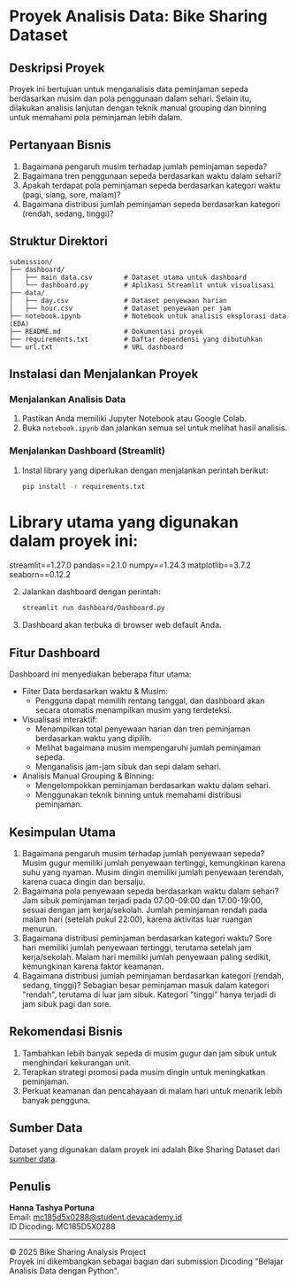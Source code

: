 # Proyek Analisis Data: Bike Sharing Dataset

## Deskripsi Proyek
Proyek ini bertujuan untuk menganalisis data peminjaman sepeda berdasarkan musim dan pola penggunaan dalam sehari. Selain itu, dilakukan analisis lanjutan dengan teknik manual grouping dan binning untuk memahami pola peminjaman lebih dalam. 

## Pertanyaan Bisnis
1. Bagaimana pengaruh musim terhadap jumlah peminjaman sepeda?
2. Bagaimana tren penggunaan sepeda berdasarkan waktu dalam sehari?
3. Apakah terdapat pola peminjaman sepeda berdasarkan kategori waktu (pagi, siang, sore, malam)?
4. Bagaimana distribusi jumlah peminjaman sepeda berdasarkan kategori (rendah, sedang, tinggi)?

## Struktur Direktori
```
submission/
├── dashboard/
│   ├── main_data.csv        # Dataset utama untuk dashboard
│   └── dashboard.py         # Aplikasi Streamlit untuk visualisasi
├── data/
│   ├── day.csv              # Dataset penyewaan harian
│   ├── hour.csv             # Dataset penyewaan per jam
├── notebook.ipynb           # Notebook untuk analisis eksplorasi data (EDA)
├── README.md                # Dokumentasi proyek
├── requirements.txt         # Daftar dependensi yang dibutuhkan
└── url.txt                  # URL dashboard 

```

## Instalasi dan Menjalankan Proyek
### Menjalankan Analisis Data
1. Pastikan Anda memiliki Jupyter Notebook atau Google Colab.
2. Buka `notebook.ipynb` dan jalankan semua sel untuk melihat hasil analisis.

### Menjalankan Dashboard (Streamlit)  
1. Instal library yang diperlukan dengan menjalankan perintah berikut:
   ```bash
   pip install -r requirements.txt
   ```
# Library utama yang digunakan dalam proyek ini:
streamlit==1.27.0
pandas==2.1.0
numpy==1.24.3
matplotlib==3.7.2
seaborn==0.12.2

2. Jalankan dashboard dengan perintah:
   ```bash
   streamlit run dashboard/Dashboard.py
   ```
3. Dashboard akan terbuka di browser web default Anda.

## Fitur Dashboard
Dashboard ini menyediakan beberapa fitur utama:
- Filter Data berdasarkan waktu & Musim:
   * Pengguna dapat memilih rentang tanggal, dan dashboard akan secara otomatis menampilkan musim yang terdeteksi.
- Visualisasi interaktif:
   * Menampilkan total penyewaan harian dan tren peminjaman berdasarkan waktu yang dipilih. 
   *  Melihat bagaimana musim mempengaruhi jumlah peminjaman sepeda.
   *  Menganalisis jam-jam sibuk dan sepi dalam sehari.
- Analisis Manual Grouping & Binning:
   * Mengelompokkan peminjaman berdasarkan waktu dalam sehari.
   * Menggunakan teknik binning untuk memahami distribusi peminjaman.

## Kesimpulan Utama
1. Bagaimana pengaruh musim terhadap jumlah penyewaan sepeda?
Musim gugur memiliki jumlah penyewaan tertinggi, kemungkinan karena suhu yang nyaman.
Musim dingin memiliki jumlah penyewaan terendah, karena cuaca dingin dan bersalju.
2. Bagaimana pola penyewaan sepeda berdasarkan waktu dalam sehari?
Jam sibuk peminjaman terjadi pada 07:00-09:00 dan 17:00-19:00, sesuai dengan jam kerja/sekolah.
Jumlah peminjaman rendah pada malam hari (setelah pukul 22:00), karena aktivitas luar ruangan menurun.
3. Bagaimana distribusi peminjaman berdasarkan kategori waktu?
Sore hari memiliki jumlah penyewaan tertinggi, terutama setelah jam kerja/sekolah.
Malam hari memiliki jumlah penyewaan paling sedikit, kemungkinan karena faktor keamanan.
4. Bagaimana distribusi jumlah peminjaman berdasarkan kategori (rendah, sedang, tinggi)?
Sebagian besar peminjaman masuk dalam kategori "rendah", terutama di luar jam sibuk.
Kategori "tinggi" hanya terjadi di jam sibuk pagi dan sore.

## Rekomendasi Bisnis
1. Tambahkan lebih banyak sepeda di musim gugur dan jam sibuk untuk menghindari kekurangan unit.
2. Terapkan strategi promosi pada musim dingin untuk meningkatkan peminjaman.
3. Perkuat keamanan dan pencahayaan di malam hari untuk menarik lebih banyak pengguna.

## Sumber Data
Dataset yang digunakan dalam proyek ini adalah Bike Sharing Dataset dari [sumber data](https://www.kaggle.com/datasets/lakshmi25npathi/bike-sharing-dataset).

## Penulis
**Hanna Tashya Portuna**  
Email: mc185d5x0288@student.devacademy.id  
ID Dicoding: MC185D5X0288

---
© 2025 Bike Sharing Analysis Project  
Proyek ini dikembangkan sebagai bagian dari submission Dicoding "Belajar Analisis Data dengan Python".
